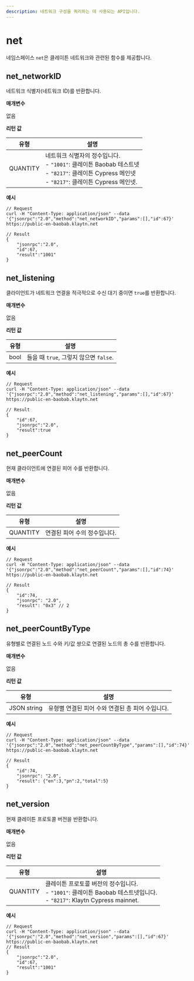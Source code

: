 ```yaml
---
description: 네트워크 구성을 쿼리하는 데 사용되는 API입니다.
---
```


# net

네임스페이스 `net`은 클레이튼 네트워크와 관련된 함수를 제공합니다.

## net_networkID <a id="net_networkid"></a>

네트워크 식별자(네트워크 ID)를 반환합니다.

**매개변수**

없음

**리턴 값**

| 유형       | 설명                                                                                                                         |
| -------- | -------------------------------------------------------------------------------------------------------------------------- |
| QUANTITY | 네트워크 식별자의 정수입니다. <br />- `"1001"`: 클레이튼 Baobab 테스트넷 <br />- `"8217"`: 클레이튼 Cypress 메인넷 <br />- `"8217"`: 클레이튼 Cypress 메인넷. |

**예시**

```shell
// Request
curl -H "Content-Type: application/json" --data '{"jsonrpc":"2.0","method":"net_networkID","params":[],"id":67}' https://public-en-baobab.klaytn.net

// Result
{
    "jsonrpc":"2.0",
    "id":67,
    "result":"1001"
}
```

## net_listening <a id="net_listening"></a>

클라이언트가 네트워크 연결을 적극적으로 수신 대기 중이면 `true`를 반환합니다.

**매개변수**

없음

**리턴 값**

| 유형   | 설명                            |
| ---- | ----------------------------- |
| bool | 들을 때 `true`, 그렇지 않으면 `false`. |

**예시**

```shell
// Request
curl -H "Content-Type: application/json" --data '{"jsonrpc":"2.0","method":"net_listening","params":[],"id":67}' https://public-en-baobab.klaytn.net

// Result
{
    "id":67,
    "jsonrpc":"2.0",
    "result":true
}
```

## net_peerCount <a id="net_peercount"></a>

현재 클라이언트에 연결된 피어 수를 반환합니다.

**매개변수**

없음

**리턴 값**

| 유형       | 설명               |
| -------- | ---------------- |
| QUANTITY | 연결된 피어 수의 정수입니다. |

**예시**

```shell
// Request
curl -H "Content-Type: application/json" --data '{"jsonrpc":"2.0","method":"net_peerCount","params":[],"id":74}' https://public-en-baobab.klaytn.net

// Result
{
    "id":74,
    "jsonrpc": "2.0",
    "result": "0x3" // 2
}
```

## net_peerCountByType <a id="net_peercountbytype"></a>

유형별로 연결된 노드 수와 키/값 쌍으로 연결된 노드의 총 수를 반환합니다.

**매개변수**

없음

**리턴 값**

| 유형          | 설명                           |
| ----------- | ---------------------------- |
| JSON string | 유형별 연결된 피어 수와 연결된 총 피어 수입니다. |

**예시**

```shell
// Request
curl -H "Content-Type: application/json" --data '{"jsonrpc":"2.0","method":"net_peerCountByType","params":[],"id":74}' https://public-en-baobab.klaytn.net

// Result
{
    "id":74,
    "jsonrpc": "2.0",
    "result": {"en":3,"pn":2,"total":5}
}
```

## net_version <a id="net_version"></a>

현재 클레이튼 프로토콜 버전을 반환합니다.

**매개변수**

없음

**리턴 값**

| 유형       | 설명                                                                                                   |
| -------- | ---------------------------------------------------------------------------------------------------- |
| QUANTITY | 클레이튼 프로토콜 버전의 정수입니다. <br />- `"1001"`: 클레이튼 Baobab 테스트넷입니다. <br/>- `"8217"`: Klaytn Cypress mainnet. |

**예시**

```shell
// Request
curl -H "Content-Type: application/json" --data '{"jsonrpc":"2.0","method":"net_version","params":[],"id":67}' https://public-en-baobab.klaytn.net
// Result
{
    "jsonrpc":"2.0",
    "id":67,
    "result":"1001"
}
```
